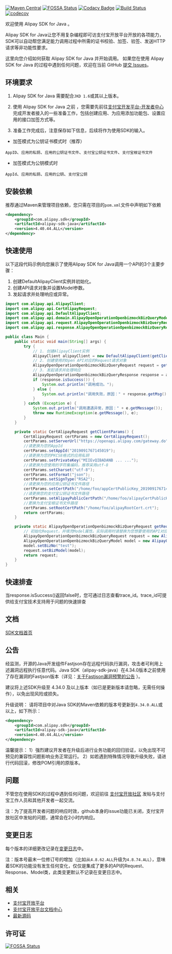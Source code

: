 [![Maven Central](https://img.shields.io/maven-central/v/com.alipay.sdk/alipay-sdk-java.svg)](https://mvnrepository.com/artifact/com.alipay.sdk/alipay-sdk-java)
[![FOSSA Status](https://app.fossa.com/api/projects/git%2Bgithub.com%2Falipay%2Falipay-sdk-java-all.svg?type=shield)](https://app.fossa.com/projects/git%2Bgithub.com%2Falipay%2Falipay-sdk-java-all?ref=badge_shield)
[![Codacy Badge](https://api.codacy.com/project/badge/Grade/5a2a4867c87d4d15a8beba06d2e49635)](https://www.codacy.com/manual/antopen/alipay-sdk-java-all?utm_source=github.com&amp;utm_medium=referral&amp;utm_content=alipay/alipay-sdk-java-all&amp;utm_campaign=Badge_Grade)
[![Build Status](https://www.travis-ci.org/alipay/alipay-sdk-java-all.svg?branch=master)](https://www.travis-ci.org/alipay/alipay-sdk-java-all)
[![codecov](https://codecov.io/gh/alipay/alipay-sdk-java-all/branch/master/graph/badge.svg)](https://codecov.io/gh/alipay/alipay-sdk-java-all)

欢迎使用 Alipay SDK for Java 。

Alipay SDK for Java让您不用复杂编程即可访支付宝开放平台开放的各项能力，SDK可以自动帮您满足能力调用过程中所需的证书校验、加签、验签、发送HTTP请求等非功能性要求。

这里向您介绍如何获取 Alipay SDK for Java 并开始调用。
如果您在使用 Alipay SDK for Java 的过程中遇到任何问题，欢迎在当前 GitHub [提交 Issues](https://github.com/alipay/alipay-sdk-java-all/issues/new)。

## 环境要求
1. Alipay SDK for Java 需要配合`JKD 1.6`或其以上版本。

2. 使用 Alipay SDK for Java 之前 ，您需要先前往[支付宝开发平台-开发者中心](https://openhome.alipay.com/platform/developerIndex.htm)完成开发者接入的一些准备工作，包括创建应用、为应用添加功能包、设置应用的接口加签方式等。

3. 准备工作完成后，注意保存如下信息，后续将作为使用SDK的输入。

* 加签模式为公钥证书模式时（推荐）

`AppID`、`应用的私钥`、`应用的公钥证书文件`、`支付宝公钥证书文件`、`支付宝根证书文件`

* 加签模式为公钥模式时

`AppId`、`应用的私钥`、`应用的公钥`、`支付宝公钥`

## 安装依赖
推荐通过Maven来管理项目依赖，您只需在项目的`pom.xml`文件中声明如下依赖
```xml
<dependency>
    <groupId>com.alipay.sdk</groupId>
    <artifactId>alipay-sdk-java</artifactId>
    <version>4.40.44.ALL</version>
</dependency>
```

## 快速使用
以下这段代码示例向您展示了使用Alipay SDK for Java调用一个API的3个主要步骤：
1. 创建DefaultAlipayClient实例并初始化。
2. 创建API请求对象并设置Model参数。
3. 发起请求并处理响应或异常。

```java
import com.alipay.api.AlipayClient;
import com.alipay.api.CertAlipayRequest;
import com.alipay.api.DefaultAlipayClient;
import com.alipay.api.domain.AlipayOpenOperationOpenbizmockBizQueryModel;
import com.alipay.api.request.AlipayOpenOperationOpenbizmockBizQueryRequest;
import com.alipay.api.response.AlipayOpenOperationOpenbizmockBizQueryResponse;

public class Main {
    public static void main(String[] args) {
        try {
            // 1. 创建AlipayClient实例
            AlipayClient alipayClient = new DefaultAlipayClient(getClientParams());
            // 2. 创建使用的Open API对应的Request请求对象
            AlipayOpenOperationOpenbizmockBizQueryRequest request = getRequest();
            // 3. 发起请求并处理响应
            AlipayOpenOperationOpenbizmockBizQueryResponse response = alipayClient.certificateExecute(request);
            if (response.isSuccess()) {
                System.out.println("调用成功。");
            } else {
                System.out.println("调用失败，原因：" + response.getMsg() + "，" + response.getSubMsg());
            }
        } catch (Exception e) {
            System.out.println("调用遭遇异常，原因：" + e.getMessage());
            throw new RuntimeException(e.getMessage(), e);
        }
    }

    private static CertAlipayRequest getClientParams() {
        CertAlipayRequest certParams = new CertAlipayRequest();
        certParams.setServerUrl("https://openapi.alipay.com/gateway.do");
        //请更换为您的AppId
        certParams.setAppId("2019091767145019");
        //请更换为您的PKCS8格式的应用私钥
        certParams.setPrivateKey("MIIEvQIBADANB ... ...");
        //请更换为您使用的字符集编码，推荐采用utf-8
        certParams.setCharset("utf-8");
        certParams.setFormat("json");
        certParams.setSignType("RSA2");
        //请更换为您的应用公钥证书文件路径
        certParams.setCertPath("/home/foo/appCertPublicKey_2019091767145019.crt");
        //请更换您的支付宝公钥证书文件路径
        certParams.setAlipayPublicCertPath("/home/foo/alipayCertPublicKey_RSA2.crt");
        //更换为支付宝根证书文件路径
        certParams.setRootCertPath("/home/foo/alipayRootCert.crt");
        return certParams;
    }

    private static AlipayOpenOperationOpenbizmockBizQueryRequest getRequest() {
        // 初始化Request，并填充Model属性。实际调用时请替换为您想要使用的API对应的Request对象。
        AlipayOpenOperationOpenbizmockBizQueryRequest request = new AlipayOpenOperationOpenbizmockBizQueryRequest();
        AlipayOpenOperationOpenbizmockBizQueryModel model = new AlipayOpenOperationOpenbizmockBizQueryModel();
        model.setBizNo("test");
        request.setBizModel(model);
        return request;
    }
}
```

## 快速排查
当response.isSuccess()返回false时，您可通过日志查看trace_id。trace_id可提供给支付宝技术支持用于问题的快速排查

## 文档
[SDK文档首页](https://docs.open.alipay.com/54/103419/)

## 公告
经监测，开源的Java开发组件Fastjson存在远程代码执行漏洞，攻击者可利用上述漏洞远程执行任意代码。Java SDK（alipay-sdk-java）在4.34.0版本之前使用了存在漏洞的Fastjson版本（详见：[关于Fastjson漏洞预警的公告](https://opendocs.alipay.com/rules/03f7dr) ）。

建议将上述SDK升级至 4.34.0 及以上版本（如已是更新版本请忽略，无需任何操作），以免出现风险或损失。

升级说明：
请将项目中对Java SDK的Maven依赖的版本号更新到`4.34.0.ALL`或以上，如下所示：
```xml
<dependency>
    <groupId>com.alipay.sdk</groupId>
    <artifactId>alipay-sdk-java</artifactId>
    <version>4.40.44.ALL</version>
</dependency>
```

温馨提示：
1）强烈建议开发者在升级后进行业务功能的回归验证，以免出现不可预见的兼容性问题影响业务正常运行。
2）如若遇到特殊情况导致升级失败，请进行代码回滚，修改POM引用的原版本。

## 问题
不管您在使用SDK的过程中遇到任何问题，欢迎前往 [支付宝开放社区](https://forum.alipay.com/mini-app/channel/1100001)  发帖与支付宝工作人员和其他开发者一起交流。

注：为了提高开发者问题的响应时效，github本身的issue功能已关闭，支付宝开放社区中发帖的问题，通常会在2小时内响应。

## 变更日志
每个版本的详细更改记录在[变更日志](./CHANGELOG)中。

注：版本号最末一位修订号的增加（比如从`4.8.62.ALL`升级为`4.8.74.ALL`），意味着SDK的功能没有发生任何变化，仅仅是集成了更多的API的Request、Response、Model类，此类变更默认不记录在变更日志中。

## 相关
* [支付宝开放平台](https://open.alipay.com/platform/home.htm)
* [支付宝开放平台文档中心](https://docs.open.alipay.com/catalog)
* [最新源码](https://github.com/alipay/alipay-sdk-java-all)

## 许可证
[![FOSSA Status](https://app.fossa.com/api/projects/git%2Bgithub.com%2Falipay%2Falipay-sdk-java-all.svg?type=large)](https://app.fossa.com/projects/git%2Bgithub.com%2Falipay%2Falipay-sdk-java-all?ref=badge_large)

